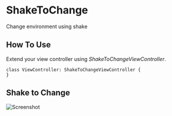 # ShakeToChange
Change environment using shake

## How To Use
Extend your view controller using *ShakeToChangeViewController*.

```
class ViewController: ShakeToChangeViewController {
}
```

## Shake to Change
![Screenshot](https://www.dropbox.com/s/w1n505h56im3zcc/Screenshot.png?dl=0&raw=1)

